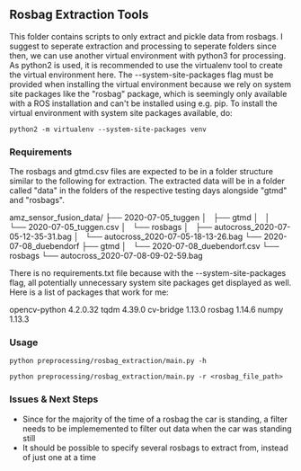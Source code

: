 ## Rosbag Extraction Tools

This folder contains scripts to only extract and pickle data from rosbags. I suggest to seperate extraction and processing to seperate folders since then, we can use another virtual environment with python3 for processing. As python2 is used, it is recommended to use the virtualenv tool to create the virtual environment here. The --system-site-packages flag must be provided when installing the virtual environment because we rely on system site packages like the "rosbag" package, which is seemingly only available with a ROS installation and can't be installed using e.g. pip. To install the virtual environment with system site packages available, do: 

```
python2 -m virtualenv --system-site-packages venv
```

### Requirements
The rosbags and gtmd.csv files are expected to be in a folder structure similar to the following for extraction. The extracted data will be in a folder called "data" in the folders of the respective testing days alongside "gtmd" and "rosbags". 

amz_sensor_fusion_data/
├── 2020-07-05_tuggen
│   ├── gtmd
│   │   └── 2020-07-05_tuggen.csv
│   └── rosbags
│       ├── autocross_2020-07-05-12-35-31.bag
│       └── autocross_2020-07-05-18-13-26.bag
└── 2020-07-08_duebendorf
    ├── gtmd
    │   └── 2020-07-08_duebendorf.csv
    └── rosbags
        └── autocross_2020-07-08-09-02-59.bag

There is no requirements.txt file because with the --system-site-packages flag, all potentially unnecessary system site packages get displayed as well. Here is a list of packages that work for me:

opencv-python 4.2.0.32
tqdm 4.39.0
cv-bridge 1.13.0
rosbag 1.14.6
numpy 1.13.3

### Usage 
```
python preprocessing/rosbag_extraction/main.py -h

python preprocessing/rosbag_extraction/main.py -r <rosbag_file_path> 
```

### Issues & Next Steps
- Since for the majority of the time of a rosbag the car is standing, a filter needs to be implememented to filter out data when the car was standing still 
- It should be possible to specify several rosbags to extract from, instead of just one at a time

